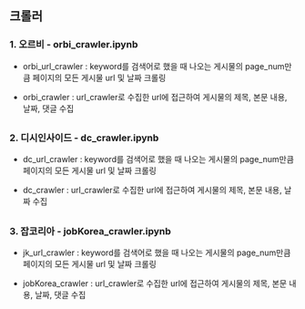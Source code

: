 ## 크롤러
### 1. 오르비 - orbi_crawler.ipynb

- orbi_url_crawler : keyword를 검색어로 했을 때 나오는 게시물의 page_num만큼 페이지의 모든 게시물 url 및 날짜 크롤링

- orbi_crawler : url_crawler로 수집한 url에 접근하여 게시물의 제목, 본문 내용, 날짜, 댓글 수집

##
### 2. 디시인사이드 - dc_crawler.ipynb

- dc_url_crawler : keyword를 검색어로 했을 때 나오는 게시물의 page_num만큼 페이지의 모든 게시물 url 및 날짜 크롤링

- dc_crawler : url_crawler로 수집한 url에 접근하여 게시물의 제목, 본문 내용, 날짜 수집


##
### 3. 잡코리아 - jobKorea_crawler.ipynb

- jk_url_crawler : keyword를 검색어로 했을 때 나오는 게시물의 page_num만큼 페이지의 모든 게시물 url 및 날짜 크롤링

- jobKorea_crawler : url_crawler로 수집한 url에 접근하여 게시물의 제목, 본문 내용, 날짜, 댓글 수집
